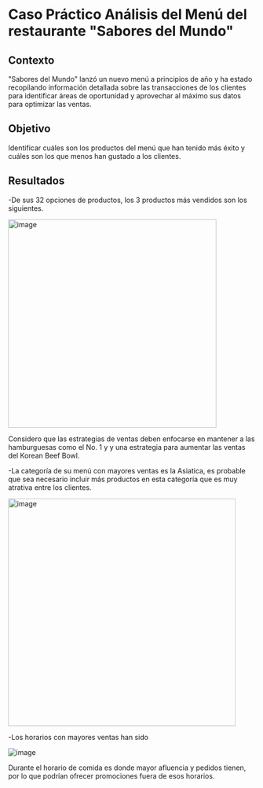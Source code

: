 # Caso Práctico Análisis del Menú del restaurante "Sabores del Mundo"

## Contexto
"Sabores del Mundo" lanzó un nuevo menú a principios de año y ha estado recopilando información detallada sobre las transacciones de los clientes para identificar áreas de oportunidad y aprovechar al máximo sus datos para optimizar las ventas.

## Objetivo
Identificar cuáles son los productos del menú que han tenido más éxito y cuáles son los que menos han gustado a los clientes.

## Resultados
-De sus 32 opciones de productos, los 3 productos más vendidos son los siguientes.

<img width="424" alt="image" src="https://github.com/user-attachments/assets/efae9ae2-e52a-4808-8ef9-b39969e4879b">

Considero que las estrategias de ventas deben enfocarse en mantener a las hamburguesas como el No. 1 y y una estrategia para aumentar las ventas del Korean Beef Bowl.

-La categoría de su menú con mayores ventas es la Asiatica, es probable que sea necesario incluir más productos en esta categoría que es muy atrativa entre los clientes.

<img width="463" alt="image" src="https://github.com/user-attachments/assets/125b4763-5575-40c4-be8f-af6c03067555">

-Los horarios con mayores ventas han sido


![image](https://github.com/user-attachments/assets/545e6065-7b12-40bd-8afa-c0cc7f90ccd8)

Durante el horario de comida es donde mayor afluencia y pedidos tienen, por lo que podrían ofrecer promociones fuera de esos horarios.
